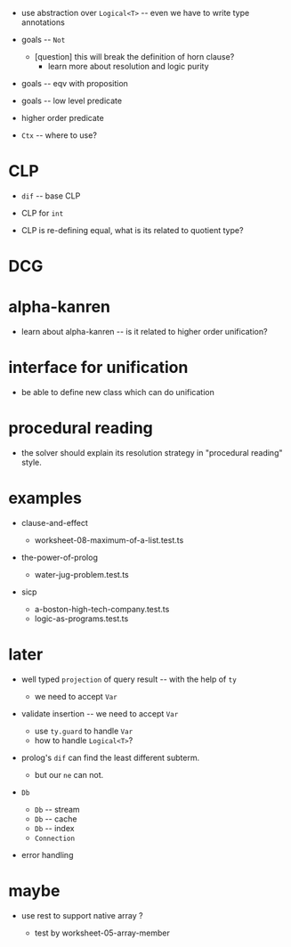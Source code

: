 - use abstraction over `Logical<T>` -- even we have to write type annotations

- goals -- `Not`

  - [question] this will break the definition of horn clause?
    - learn more about resolution and logic purity

- goals -- eqv with proposition
- goals -- low level predicate

- higher order predicate

- `Ctx` -- where to use?

# CLP

- `dif` -- base CLP

- CLP for `int`

- CLP is re-defining equal, what is its related to quotient type?

# DCG

# alpha-kanren

- learn about alpha-kanren -- is it related to higher order unification?

# interface for unification

- be able to define new class which can do unification

# procedural reading

- the solver should explain its resolution strategy in "procedural reading" style.

# examples

- clause-and-effect
  - worksheet-08-maximum-of-a-list.test.ts

- the-power-of-prolog
  - water-jug-problem.test.ts

- sicp
  - a-boston-high-tech-company.test.ts
  - logic-as-programs.test.ts

# later

- well typed `projection` of query result -- with the help of `ty`

  - we need to accept `Var`

- validate insertion -- we need to accept `Var`

  - use `ty.guard` to handle `Var`
  - how to handle `Logical<T>`?

- prolog's `dif` can find the least different subterm.

  - but our `ne` can not.

- `Db`
  - `Db` -- stream
  - `Db` -- cache
  - `Db` -- index
  - `Connection`

- error handling

# maybe

- use rest to support native array ?

  - test by worksheet-05-array-member
